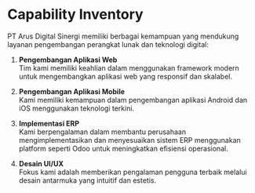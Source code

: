 # Capability Inventory

PT Arus Digital Sinergi memiliki berbagai kemampuan yang mendukung layanan pengembangan perangkat lunak dan teknologi digital:

1. **Pengembangan Aplikasi Web**  
   Tim kami memiliki keahlian dalam menggunakan framework modern untuk mengembangkan aplikasi web yang responsif dan skalabel.

2. **Pengembangan Aplikasi Mobile**  
   Kami memiliki kemampuan dalam pengembangan aplikasi Android dan iOS menggunakan teknologi terkini.

3. **Implementasi ERP**  
   Kami berpengalaman dalam membantu perusahaan mengimplementasikan dan menyesuaikan sistem ERP menggunakan platform seperti Odoo untuk meningkatkan efisiensi operasional.

4. **Desain UI/UX**  
   Fokus kami adalah memberikan pengalaman pengguna terbaik melalui desain antarmuka yang intuitif dan estetis.
